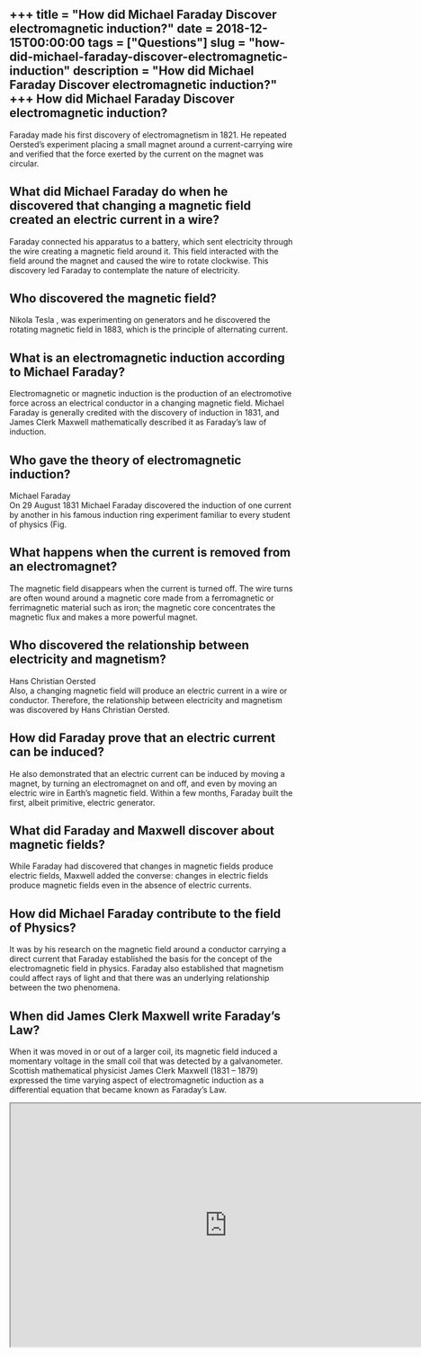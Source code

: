+++
title = "How did Michael Faraday Discover electromagnetic induction?"
date = 2018-12-15T00:00:00
tags = ["Questions"]
slug = "how-did-michael-faraday-discover-electromagnetic-induction"
description = "How did Michael Faraday Discover electromagnetic induction?"
+++
How did Michael Faraday Discover electromagnetic induction?
-----------------------------------------------------------

Faraday made his first discovery of electromagnetism in 1821. He repeated Oersted’s experiment placing a small magnet around a current-carrying wire and verified that the force exerted by the current on the magnet was circular.

What did Michael Faraday do when he discovered that changing a magnetic field created an electric current in a wire?
--------------------------------------------------------------------------------------------------------------------

Faraday connected his apparatus to a battery, which sent electricity through the wire creating a magnetic field around it. This field interacted with the field around the magnet and caused the wire to rotate clockwise. This discovery led Faraday to contemplate the nature of electricity.

Who discovered the magnetic field?
----------------------------------

Nikola Tesla , was experimenting on generators and he discovered the rotating magnetic field in 1883, which is the principle of alternating current.

What is an electromagnetic induction according to Michael Faraday?
------------------------------------------------------------------

Electromagnetic or magnetic induction is the production of an electromotive force across an electrical conductor in a changing magnetic field. Michael Faraday is generally credited with the discovery of induction in 1831, and James Clerk Maxwell mathematically described it as Faraday’s law of induction.

Who gave the theory of electromagnetic induction?
-------------------------------------------------

Michael Faraday  
On 29 August 1831 Michael Faraday discovered the induction of one current by another in his famous induction ring experiment familiar to every student of physics (Fig.

What happens when the current is removed from an electromagnet?
---------------------------------------------------------------

The magnetic field disappears when the current is turned off. The wire turns are often wound around a magnetic core made from a ferromagnetic or ferrimagnetic material such as iron; the magnetic core concentrates the magnetic flux and makes a more powerful magnet.

Who discovered the relationship between electricity and magnetism?
------------------------------------------------------------------

Hans Christian Oersted  
Also, a changing magnetic field will produce an electric current in a wire or conductor. Therefore, the relationship between electricity and magnetism was discovered by Hans Christian Oersted.

How did Faraday prove that an electric current can be induced?
--------------------------------------------------------------

He also demonstrated that an electric current can be induced by moving a magnet, by turning an electromagnet on and off, and even by moving an electric wire in Earth’s magnetic field. Within a few months, Faraday built the first, albeit primitive, electric generator.

What did Faraday and Maxwell discover about magnetic fields?
------------------------------------------------------------

While Faraday had discovered that changes in magnetic fields produce electric fields, Maxwell added the converse: changes in electric fields produce magnetic fields even in the absence of electric currents.

How did Michael Faraday contribute to the field of Physics?
-----------------------------------------------------------

It was by his research on the magnetic field around a conductor carrying a direct current that Faraday established the basis for the concept of the electromagnetic field in physics. Faraday also established that magnetism could affect rays of light and that there was an underlying relationship between the two phenomena.

When did James Clerk Maxwell write Faraday’s Law?
-------------------------------------------------

When it was moved in or out of a larger coil, its magnetic field induced a momentary voltage in the small coil that was detected by a galvanometer. Scottish mathematical physicist James Clerk Maxwell (1831 – 1879) expressed the time varying aspect of electromagnetic induction as a differential equation that became known as Faraday’s Law.

<iframe allow="accelerometer; autoplay; clipboard-write; encrypted-media; gyroscope; picture-in-picture" allowfullscreen="" class="__youtube_prefs__  epyt-is-override  no-lazyload" data-no-lazy="1" data-origheight="433" data-origwidth="770" data-skipgform_ajax_framebjll="" height="433" id="_ytid_84407" loading="lazy" src="https://www.youtube.com/embed/32_3Um3a65s?enablejsapi=1&autoplay=0&cc_load_policy=0&cc_lang_pref=&iv_load_policy=1&loop=0&modestbranding=0&rel=1&fs=1&playsinline=0&autohide=2&theme=dark&color=red&controls=1&" title="YouTube player" width="770"></iframe>
